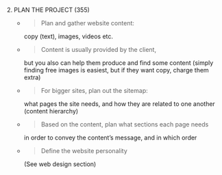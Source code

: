 <!-- ^This notes are to be use with the provided slides -->

2. PLAN THE PROJECT (355)

   - > Plan and gather website content:

     copy (text), images, videos etc.

   - > Content is usually provided by the client,

     but you also can help them produce and find some content (simply finding free images is easiest, but if they want copy, charge them extra)

   - > For bigger sites, plan out the sitemap:

     what pages the site needs, and how they are related to one another (content hierarchy)

   - > Based on the content, plan what sections each page needs

     in order to convey the content’s message, and in which order

   - > Define the website personality

     (See web design section)
